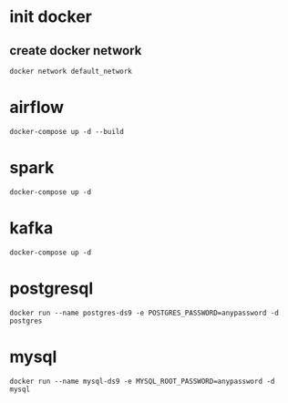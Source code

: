 # init docker
## create docker network
``
docker network default_network
``

# airflow
``
docker-compose up -d --build
``

# spark
``
docker-compose up -d
``

# kafka
``
docker-compose up -d
``

# postgresql
``
docker run --name postgres-ds9 -e POSTGRES_PASSWORD=anypassword -d postgres
``

# mysql
``
docker run --name mysql-ds9 -e MYSQL_ROOT_PASSWORD=anypassword -d mysql
``